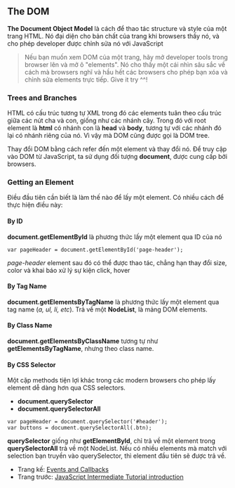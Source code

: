 ## The DOM

**The Document Object Model** là cách để thao tác structure và style của một trang HTML. Nó đại diện cho bản chất của trang khi browsers thấy nó, và cho phép developer được chỉnh sửa nó với JavaScript
> Nếu bạn muốn xem DOM của một trang, hãy mở developer tools trong browser lên và mở ô "elements". Nó cho thấy một cái nhìn sâu sắc về cách mà browsers nghĩ và hầu hết các browsers cho phép bạn xóa và chỉnh sửa elements trực tiếp. Give it try ^^!

### Trees and Branches

HTML có cấu trúc tương tự XML trong đó các elements tuân theo cấu trúc giữa các nút cha và con, giống như các nhánh cây. Trong đó với root element là **html** có nhánh con là **head** và **body**, tương tự với các nhánh đó lại có nhánh riêng của nó. Vì vậy mà DOM cũng được gọi là DOM tree.

Thay đổi DOM bằng cách refer đến một element và thay đổi nó. Để truy cập vào DOM từ JavaScript, ta sử dụng đối tượng **document**, được cung cấp bởi browsers.

### Getting an Element

Điều đầu tiên cần biết là làm thế nào để lấy một element. Có nhiều cách để thực hiện điều này:

#### By ID

**document.getElementById** là phương thức lấy một element qua ID của nó
```
var pageHeader = document.getElementById('page-header');
```
*page-header* element sau đó có thể được thao tác, chẳng hạn thay đổi size, color và khai báo xử lý sự kiện click, hover

#### By Tag Name

**document.getElementsByTagName** là phương thức lấy một element qua tag name (*a, ul, li, etc*). Trả về một **NodeList**, là mảng DOM elements.

#### By Class Name

**document.getElementsByClassName** tương tự như **getElementsByTagName**, nhưng theo class name.

#### By CSS Selector

Một cặp methods tiện lợi khác trong các modern browsers cho phép lấy element dễ dàng hơn qua CSS selectors. 
- **document.querySelector**
- **document.querySelectorAll**

```
var pageHeader = document.querySelector('#header');
var buttons = document.querySelectorAll(.btn);
```
**querySelector** giống như **getElementById**, chỉ trả về một element trong **querySelectorAll** trả về một NodeList. Nếu có nhiều elements mà match với selection bạn truyền vào querySelector, thì element đầu tiên sẽ được trả về.

- Trang kế: [Events and Callbacks]()
- Trang trước: [JavaScript Intermediate Tutorial introduction](https://github.com/oceannguyen/javascript-note/tree/master/js-intermediate-tutorial)
